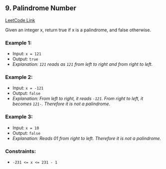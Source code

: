## 9. Palindrome Number

[LeetCode Link](https://leetcode.com/problems/palindrome-number/)

Given an integer x, return true if x is a palindrome, and false otherwise.

### Example 1:
-   Input: `x = 121`
-   Output: `true`
-   _Explanation: `121` reads as `121` from left to right and from right to left._

### Example 2:
-   Input: `x = -121`
-   Output: `false`
-   _Explanation: From left to right, it reads `-121`. From right to left, it becomes `121-`. Therefore it is not a palindrome._

### Example 3:
-   Input: `x = 10`
-   Output: `false`
-   _Explanation: Reads 01 from right to left. Therefore it is not a palindrome._

### Constraints:
-   `-231 <= x <= 231 - 1`